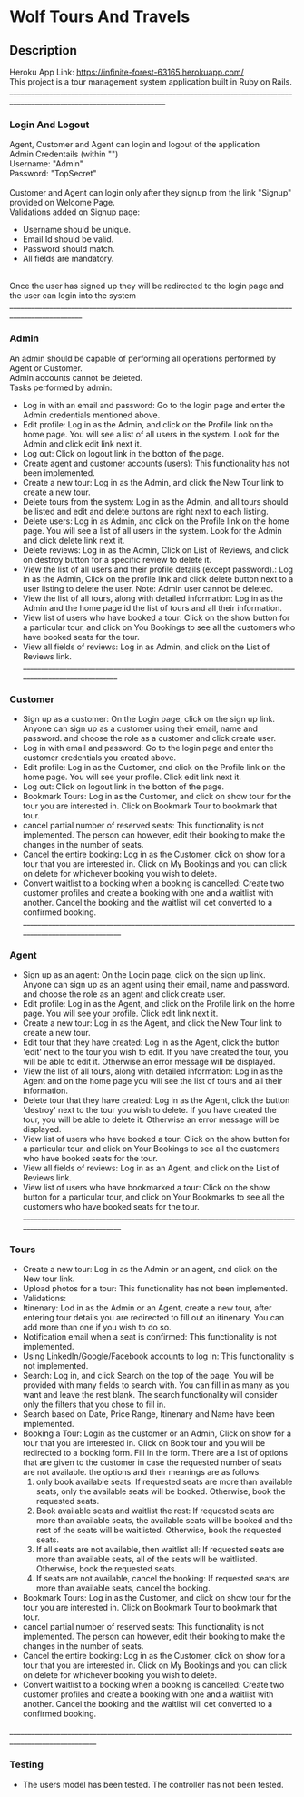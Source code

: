 # Wolf Tours And Travels <br>
## Description<br>
Heroku App Link: https://infinite-forest-63165.herokuapp.com/
<br>
This project is a tour management system application built in Ruby on Rails. 
_________________________________________________________________________________________________________________________<br>

### Login And Logout<br>

Agent, Customer and Agent can login and logout of the application <br>
Admin Credentails (within "")<br>
Username: "Admin" <br>
Password: "TopSecret" <br>
<br>
Customer and Agent can login only after they signup from the link "Signup" provided on Welcome Page.<br>
Validations added on Signup page:
* Username should be unique.
* Email Id should be valid.
* Password should match.
* All fields are mandatory. 
<br>
Once the user has signed up they will be redirected to the login page and the user can login into the system<br>
__________________________________________________________________________________________________<br>

### Admin<br>

An admin should be capable of performing all operations performed by Agent or Customer. <br>
Admin accounts cannot be deleted.<br>
Tasks performed by admin: <br>
* Log in with an email and password: Go to the login page and enter the Admin credentials mentioned above.<br>
* Edit profile: Log in as the Admin, and click on the Profile link on the home page. You will see a list of all users in the system. Look for the Admin and click edit link next it.<br>
* Log out: Click on logout link in the botton of the page.<br>
* Create agent and customer accounts (users): This functionality has not been implemented.<br>
* Create a new tour: Log in as the Admin, and click the New Tour link to create a new tour.<br>
* Delete tours from the system: Log in as the Admin, and all tours should be listed and edit and delete buttons are right next to each listing.<br>
* Delete users: Log in as Admin, and click on the Profile link on the home page. You will see a list of all users in the system. Look for the Admin and click delete link next it.<br>
* Delete reviews: Log in as the Admin, Click on List of Reviews, and click on destroy button for a specific review to delete it.<br>
* View the list of all users and their profile details (except password).: Log in as the Admin, Click on the profile link and click delete button next to a user listing to delete the user. Note: Admin user cannot be deleted.<br>
* View the list of all tours, along with detailed information: Log in as the Admin and the home page id the list of tours and all their information.<br>
* View list of users who have booked a tour: Click on the show button for a particular tour, and click on You Bookings to see all the customers who have booked seats for the tour.<br> 
* View all fields of reviews: Log in as Admin, and click on the List of Reviews link.<br>
_____________________________________________________________________________________________________<br>

### Customer <br>

* Sign up as a customer: On the Login page, click on the sign up link. Anyone can sign up as a customer using their email, name and password. and choose the role as a customer and click create user.<br>
* Log in with email and password: Go to the login page and enter the customer credentials you created above.<br>
* Edit profile: Log in as the Customer, and click on the Profile link on the home page. You will see your profile. Click edit link next it.<br>
* Log out: Click on logout link in the botton of the page.<br>
* Bookmark Tours: Log in as the Customer, and click on show tour for the tour you are interested in. Click on Bookmark Tour to bookmark that tour.<br>
* cancel partial number of reserved seats: This functionality is not implemented. The person can however, edit their booking to make the changes in the number of seats. <br>
* Cancel the entire booking: Log in as the Customer, click on show for a tour that you are interested in. Click on My Bookings and you can click on delete for whichever booking you wish to delete. <br>
* Convert waitlist to a booking when a booking is cancelled: Create two customer profiles and create a booking with one and a waitlist with another. Cancel the booking and the waitlist will cet converted to a confirmed booking. <br>
______________________________________________________________________________________________________ <br>

### Agent <br>

* Sign up as an agent: On the Login page, click on the sign up link. Anyone can sign up as an agent using their email, name and password. and choose the role as an agent and click create user.<br>
* Edit profile: Log in as the Agent, and click on the Profile link on the home page. You will see your profile. Click edit link next it.<br>
* Create a new tour: Log in as the Agent, and click the New Tour link to create a new tour.<br>
* Edit tour that they have created: Log in as the Agent, click the button 'edit' next to the tour you wish to edit. If you have created the tour, you will be able to edit it. Otherwise an error message will be displayed.<br>
* View the list of all tours, along with detailed information: Log in as the Agent and on the home page you will see the list of tours and all their information.<br>
* Delete tour that they have created: Log in as the Agent, click the button 'destroy' next to the tour you wish to delete. If you have created the tour, you will be able to delete it. Otherwise an error message will be displayed.<br>
* View list of users who have booked a tour: Click on the show button for a particular tour, and click on Your Bookings to see all the customers who have booked seats for the tour.<br>
* View all fields of reviews: Log in as an Agent, and click on the List of Reviews link.<br>
* View list of users who have bookmarked a tour: Click on the show button for a particular tour, and click on Your Bookmarks to see all the customers who have booked seats for the tour.<br>
______________________________________________________________________________________________________ <br>

### Tours <br>

* Create a new tour: Log in as the Admin or an agent, and click on the New tour link. <br>
* Upload photos for a tour: This functionality has not been implemented.<br>
* Validations: <br>
* Itinenary: Lod in as the Admin or an Agent, create a new tour, after entering tour details you are redirected to fill out an itinenary. You can add more than one if you wish to do so.<br>
* Notification email when a seat is confirmed: This functionality is not implemented.<br>
* Using LinkedIn/Google/Facebook accounts to log in: This functionality is not implemented.<br>
* Search: Log in, and click Search on the top of the page. You will be provided with many fields to search with. You can fill in as many as you want and leave the rest blank. The search functionality will consider only the filters that you chose to fill in. <br>
* Search based on Date, Price Range, Itinenary and Name have been implemented. <br>
* Booking a Tour: Login as the customer or an Admin, Click on show for a tour that you are interested in. Click on Book tour and you will be redirected to a booking form. Fill in the form. There are a list of options that are given to the customer in case the requested number of seats are not available. the options and their meanings are as follows: <br>
  1) only book available seats: If requested seats are more than available seats, only the available seats will be booked.  Otherwise, book the requested seats.<br>
  2) Book available seats and waitlist the rest: If requested seats are more than available seats, the available seats will be booked and the rest of the seats will be waitlisted. Otherwise, book the requested seats.<br>
  3) If all seats are not available, then waitlist all: If requested seats are more than available seats, all of the seats will be waitlisted. Otherwise, book the requested seats. <br>
  4) If seats are not available, cancel the booking: If requested seats are more than available seats, cancel the booking. <br>
* Bookmark Tours: Log in as the Customer, and click on show tour for the tour you are interested in. Click on Bookmark Tour to bookmark that tour.<br>
* cancel partial number of reserved seats: This functionality is not implemented. The person can however, edit their booking to make the changes in the number of seats. <br>
* Cancel the entire booking: Log in as the Customer, click on show for a tour that you are interested in. Click on My Bookings and you can click on delete for whichever booking you wish to delete. <br>
* Convert waitlist to a booking when a booking is cancelled: Create two customer profiles and create a booking with one and a waitlist with another. Cancel the booking and the waitlist will cet converted to a confirmed booking. <br>

______________________________________________________________________________________________________ <br>

### Testing <br>
* The users model has been tested. The controller has not been tested.
